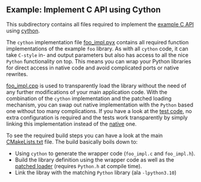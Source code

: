 ## Example: Implement C API using Cython

This subdirectory contains all files required to implement the [example C API](../../include/foo.h) using [cython](https://cython.org).

The `cython` implementation file [foo_impl.pyx](foo_impl.pyx) contains all required function implementations of the example `foo` library. As with all `cython` code, it can take `C-style` in- and output parameters but also has access to all the nice `Python` functionality on top. This means you can wrap your Python libraries for direct access in native code and avoid complicated ports or native rewrites.

[foo_impl.cpp](foo_impl.cpp) is used to transparently load the library without the need of any further modifications of your main application code. With the combination of the `cython` implementation and the patched loading mechanism, you can swap out native implementation with the `Python` based one without too many complications. If you have a look at the [test code](../../tests/foo-tests.cpp), no extra configuration is required and the tests work transparently by simply linking this implementation instead of the [native](../native/foo_impl.c) one.

To see the required build steps you can have a look at the main [CMakeLists.txt](../../CMakeLists.txt) file. The build basically boils down to:

* Using `cython` to generate the wrapper code (`foo_impl.c` and `foo_impl.h`).
* Build the library definition using the wrapper code as well as the [patched loader](foo_impl.cpp) (requires `Python.h` at compile time).
* Link the libray with the matching `Python` library (ala `-lpython3.10`)
